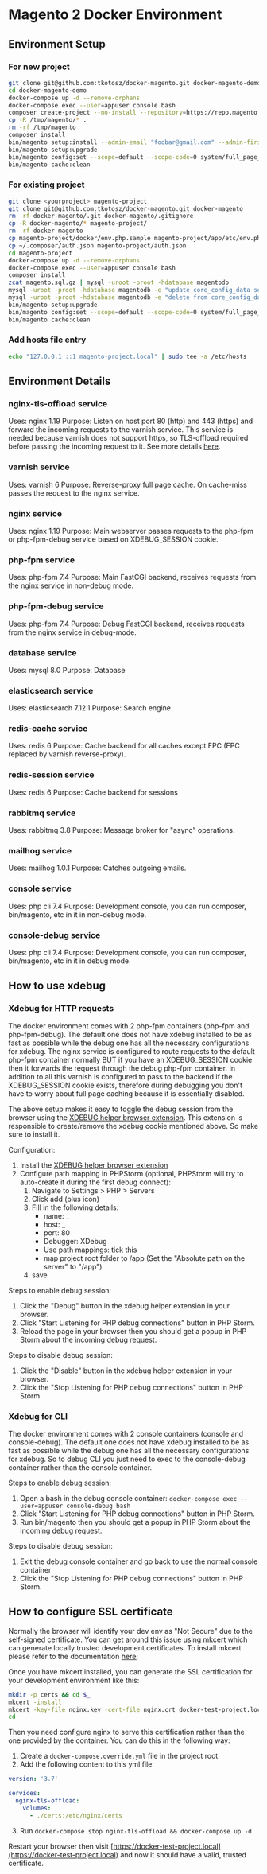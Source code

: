 # Magento 2 Docker Environment

## Environment Setup

### For new project
```bash
git clone git@github.com:tkotosz/docker-magento.git docker-magento-demo
cd docker-magento-demo
docker-compose up -d --remove-orphans
docker-compose exec --user=appuser console bash
composer create-project --no-install --repository=https://repo.magento.com/ magento/project-community-edition=2.4.2 /tmp/magento
cp -R /tmp/magento/* .
rm -rf /tmp/magento
composer install
bin/magento setup:install --admin-email "foobar@gmail.com" --admin-firstname "admin" --admin-lastname "admin" --admin-password "admin123" --admin-user "admin" --backend-frontname "admin" --base-url "https://docker-test-project.local/" --use-rewrites 1 --use-secure 1 --db-host "database" --db-name "magentodb" --db-user "magento" --db-password "magento" --session-save "redis" --session-save-redis-host "redis-session" --session-save-redis-port 6379 --session-save-redis-db 1 --cache-backend "redis" --cache-backend-redis-server "redis-cache" --cache-backend-redis-port 6379 --cache-backend-redis-db 2 --page-cache "redis" --page-cache-redis-server "redis-cache" --page-cache-redis-port 6379 --page-cache-redis-db 3 --search-engine "elasticsearch7" --elasticsearch-host "elasticsearch" --elasticsearch-port 9200 --amqp-host "rabbitmq" --amqp-port 5672 --amqp-user "rabbit_magento" --amqp-password "rabbit_magento" --amqp-virtualhost "rabbit_magento" --http-cache-hosts "varnish:80"
bin/magento setup:upgrade
bin/magento config:set --scope=default --scope-code=0 system/full_page_cache/caching_application 2
bin/magento cache:clean
```

### For existing project
```bash
git clone <yourproject> magento-project
git clone git@github.com:tkotosz/docker-magento.git docker-magento
rm -rf docker-magento/.git docker-magento/.gitignore
cp -R docker-magento/* magento-project/
rm -rf docker-magento
cp magento-project/docker/env.php.sample magento-project/app/etc/env.php
cp ~/.composer/auth.json magento-project/auth.json
cd magento-project
docker-compose up -d --remove-orphans
docker-compose exec --user=appuser console bash
composer install
zcat magento.sql.gz | mysql -uroot -proot -hdatabase magentodb
mysql -uroot -proot -hdatabase magentodb -e "update core_config_data set value='https://magento-project.local/' where path like '%/base_url';"
mysql -uroot -proot -hdatabase magentodb -e "delete from core_config_data where path like '%admin/url/%'"
bin/magento setup:upgrade
bin/magento config:set --scope=default --scope-code=0 system/full_page_cache/caching_application 2
bin/magento cache:clean
```

### Add hosts file entry
```bash
echo "127.0.0.1 ::1 magento-project.local" | sudo tee -a /etc/hosts
```

## Environment Details

### nginx-tls-offload service

Uses: nginx 1.19
Purpose:
Listen on host port 80 (http) and 443 (https) and forward the incoming requests to the varnish service.
This service is needed because varnish does not support https, so TLS-offload required before passing the incoming request to it.
See more details [here](https://github.com/varnish/docker-varnish#tls).

### varnish service

Uses: varnish 6
Purpose: Reverse-proxy full page cache. On cache-miss passes the request to the nginx service.

### nginx service

Uses: nginx 1.19
Purpose: Main webserver passes requests to the php-fpm or php-fpm-debug service based on XDEBUG_SESSION cookie.

### php-fpm service

Uses: php-fpm 7.4
Purpose: Main FastCGI backend, receives requests from the nginx service in non-debug mode.

### php-fpm-debug service

Uses: php-fpm 7.4
Purpose: Debug FastCGI backend, receives requests from the nginx service in debug-mode.

### database service

Uses: mysql 8.0
Purpose: Database

### elasticsearch service

Uses: elasticsearch 7.12.1
Purpose: Search engine

### redis-cache service

Uses: redis 6
Purpose: Cache backend for all caches except FPC (FPC replaced by varnish reverse-proxy).

### redis-session service

Uses: redis 6
Purpose: Cache backend for sessions

### rabbitmq service

Uses: rabbitmq 3.8
Purpose: Message broker for "async" operations.

### mailhog service

Uses: mailhog 1.0.1
Purpose: Catches outgoing emails.

### console service

Uses: php cli 7.4
Purpose: Development console, you can run composer, bin/magento, etc in it in non-debug mode.

### console-debug service

Uses: php cli 7.4
Purpose: Development console, you can run composer, bin/magento, etc in it in debug mode.

## How to use xdebug

### Xdebug for HTTP requests

The docker environment comes with 2 php-fpm containers (php-fpm and php-fpm-debug).
The default one does not have xdebug installed to be as fast as possible while the debug one has all the necessary configurations for xdebug.
The nginx service is configured to route requests to the default php-fpm container normally BUT if you have an XDEBUG_SESSION cookie then it forwards the request through the debug php-fpm container.
In addition to all this varnish is configured to pass to the backend if the XDEBUG_SESSION cookie exists, therefore during debugging you don't have to worry about full page caching because it is essentially disabled.

The above setup makes it easy to toggle the debug session from the browser using the [XDEBUG helper browser extension](https://chrome.google.com/webstore/detail/xdebug-helper/eadndfjplgieldjbigjakmdgkmoaaaoc?hl=en).
This extension is responsible to create/remove the xdebug cookie mentioned above. So make sure to install it.

Configuration:
1. Install the [XDEBUG helper browser extension](https://chrome.google.com/webstore/detail/xdebug-helper/eadndfjplgieldjbigjakmdgkmoaaaoc?hl=en)
2. Configure path mapping in PHPStorm (optional, PHPStorm will try to auto-create it during the first debug connect):
    1. Navigate to Settings > PHP > Servers
    2. Click add (plus icon)
    3. Fill in the following details:
        - name: _
        - host: _
        - port: 80
        - Debugger: XDebug
        - Use path mappings: tick this
        - map project root folder to /app (Set the "Absolute path on the server" to "/app")
    4. save

Steps to enable debug session:
1. Click the "Debug" button in the xdebug helper extension in your browser.
2. Click "Start Listening for PHP debug connections" button in PHP Storm.
3. Reload the page in your browser then you should get a popup in PHP Storm about the incoming debug request.

Steps to disable debug session:
1. Click the "Disable" button in the xdebug helper extension in your browser.
2. Click the "Stop Listening for PHP debug connections" button in PHP Storm.

### Xdebug for CLI

The docker environment comes with 2 console containers (console and console-debug).
The default one does not have xdebug installed to be as fast as possible while the debug one has all the necessary configurations for xdebug.
So to debug CLI you just need to exec to the console-debug container rather than the console container.

Steps to enable debug session:
1. Open a bash in the debug console container: `docker-compose exec --user=appuser console-debug bash`
2. Click "Start Listening for PHP debug connections" button in PHP Storm.
3. Run bin/magento then you should get a popup in PHP Storm about the incoming debug request.

Steps to disable debug session:
1. Exit the debug console container and go back to use the normal console container
2. Click the "Stop Listening for PHP debug connections" button in PHP Storm.

## How to configure SSL certificate

Normally the browser will identify your dev env as "Not Secure" due to the self-signed certificate.
You can get around this issue using [mkcert](https://github.com/FiloSottile/mkcert) which can generate locally trusted development certificates.
To install mkcert please refer to the documentation [here](https://github.com/FiloSottile/mkcert#installation);

Once you have mkcert installed, you can generate the SSL certification for your development environment like this:
```bash
mkdir -p certs && cd $_
mkcert -install
mkcert -key-file nginx.key -cert-file nginx.crt docker-test-project.local *.docker-test-project.local
cd -
```
Then you need configure nginx to serve this certification rather than the one provided by the container.
You can do this in the following way:

1. Create a `docker-compose.override.yml` file in the project root
2. Add the following content to this yml file:
```yml
version: '3.7'

services:
  nginx-tls-offload:
    volumes:
      - ./certs:/etc/nginx/certs
```
3. Run `docker-compose stop nginx-tls-offload && docker-compose up -d`

Restart your browser then visit [https://docker-test-project.local](https://docker-test-project.local) and now it should have a valid, trusted certificate.
